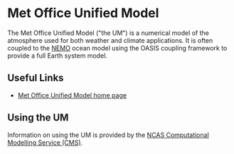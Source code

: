 # Met Office Unified Model

The Met Office Unified Model ("the UM") is a numerical model of the
atmosphere used for both weather and climate applications. It is often
coupled to the [NEMO](../nemo/nemo.md) ocean model using the OASIS
coupling framework to provide a full Earth system model.

## Useful Links

  - [Met Office Unified Model home page](https://www.metoffice.gov.uk/research/approach/modelling-systems/unified-model/index)

## Using the UM

Information on using the UM is provided by the
[NCAS Computational Modelling Service (CMS)](http://cms.ncas.ac.uk/).


